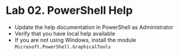 # Lab 02. PowerShell Help

- Update the help documentation in PowerShell as Administrator
- Verify that you have local help available
- If you are not using Windows, install the module `Microsoft.PowerShell.GraphicalTools`
